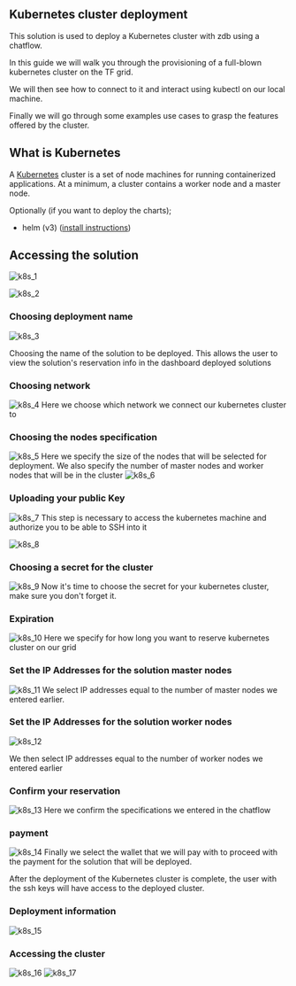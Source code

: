 ## Kubernetes cluster deployment

This solution is used to deploy a Kubernetes cluster with zdb using a chatflow.


In this guide we will walk you through the provisioning of a full-blown kubernetes cluster
on the TF grid.

We will then see how to connect to it and interact using kubectl on our local machine.

Finally we will go through some examples use cases to grasp the features offered by the cluster.



## What is Kubernetes
A [Kubernetes](https://kubernetes.io) cluster is a set of node machines for running containerized applications. At a minimum, a cluster contains a worker node and a master node.

Optionally (if you want to deploy the charts);
- helm (v3) ([install instructions](https://helm.sh/docs/intro/install))
## Accessing the solution

![k8s_1](./img/k8s_1.png)

![k8s_2](./img/k8s_2.png)

### Choosing deployment name
![k8s_3](./img/k8s_3.png)

Choosing the name of the solution to be deployed. This allows the user to view the solution's reservation info in the dashboard deployed solutions

### Choosing network
![k8s_4](./img/k8s_4.png)
Here we choose which network we connect our kubernetes cluster to



### Choosing the nodes specification

![k8s_5](./img/k8s_5.png)
Here we specify the size of the nodes that will be selected for deployment. We also specify the number of master nodes and worker nodes that will be in the cluster
![k8s_6](./img/k8s_6.png)

### Uploading your public Key
![k8s_7](./img/k8s_7.png)
This step is necessary to access the kubernetes machine and authorize you to be able to SSH into it


![k8s_8](./img/k8s_8.png)


### Choosing a secret for the cluster

![k8s_9](./img/k8s_9.png)
Now it's time to choose the secret for your kubernetes cluster, make sure you don't forget it.

### Expiration
![k8s_10](./img/k8s_10.png)
Here we specify for how long you want to reserve kubernetes cluster on our grid


### Set the IP Addresses for the solution master nodes

![k8s_11](./img/k8s_11.png)
We select IP addresses equal to the number of master nodes we entered earlier.

### Set the IP Addresses for the solution worker nodes

![k8s_12](./img/k8s_12.png)

We then select IP addresses equal to the number of worker nodes we entered earlier


### Confirm your reservation
![k8s_13](./img/k8s_13.png)
Here we confirm the specifications we entered in the chatflow

### payment
![k8s_14](./img/k8s_14.png)
Finally we select the wallet that we will pay with to proceed with the payment for the solution that will be deployed.

After the deployment of the Kubernetes cluster is complete, the user with the ssh keys will have access to the deployed cluster.

### Deployment information
![k8s_15](./img/k8s_15.png)

### Accessing the cluster
![k8s_16](./img/k8s_16.png)
![k8s_17](./img/k8s_17.png)
